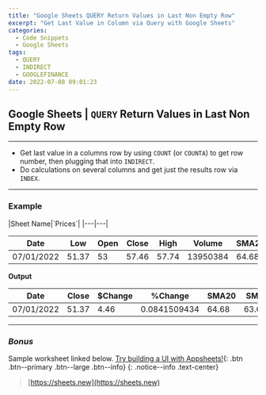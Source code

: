 ```yaml
---
title: "Google Sheets QUERY Return Values in Last Non Empty Row"
excerpt: "Get Last Value in Column via Query with Google Sheets"
categories:
  - Code Snippets
  - Google Sheets
tags:
  - QUERY
  - INDIRECT
  - GOOGLEFINANCE
date: 2022-07-08 09:01:23
---
```


##  **Google Sheets | `QUERY` Return Values in Last Non Empty Row**
---

- Get last value in a columns row by using `COUNT` (or `COUNTA`) to get row number, then plugging that into `INDIRECT`.  
- Do calculations on several columns and get just the results row via `INDEX`.

---

### **Example**

<div style=".notice--notify">
|Sheet Name|`Prices`|
|---|---|
</div>

| Date       | Low   | Open | Close | High  | Volume   | SMA20  | SMA50    | SMA120  | SMA200    |
| ---------- | ----- | ---- | ----- | ----- | -------- | ----- | ------- | ------ | -------- |
| 07/01/2022 | 51.37 | 53   | 57.46 | 57.74 | 13950384 | 64.68 | 63.6046 | 46.133 | 34.76575 |

**Output**

| Date       | Close | $Change | %Change      | SMA20 | SMA50   | SMA120 | SMA200   |
| ---------- | ----- | ------- | ------------ | ----- | ------- | ------ | -------- |
| 07/01/2022 | 51.37 | 4.46    | 0.0841509434 | 64.68 | 63.6046 | 46.133 | 34.76575 |

---

### ***Bonus***

Sample worksheet linked below.  [Try building a UI with Appsheets!](#url-here){: .btn .btn--primary .btn--large .btn--info}
{: .notice--info .text-center}

>[https://sheets.new](https://sheets.new)
